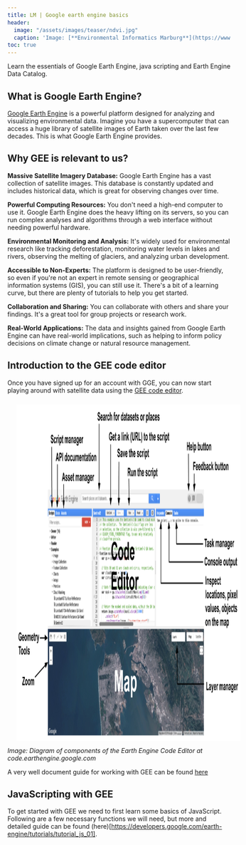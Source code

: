 ```yaml
---
title: LM | Google earth engine basics
header:
  image: "/assets/images/teaser/ndvi.jpg"
  caption: 'Image: [**Environmental Informatics Marburg**](https://www.uni-marburg.de/en/fb19/disciplines/physisch/environmentalinformatics){:target="_blank"}'
toc: true
---
```


Learn the essentials of Google Earth Engine, java scripting and Earth Engine Data Catalog.
<!--more-->


## What is Google Earth Engine? 
[Google Earth Engine](https://earthengine.google.com/) is a powerful platform designed for analyzing and visualizing environmental data. 
Imagine you have a supercomputer that can access a huge library of satellite images of Earth taken over the last few decades. This is what Google Earth Engine provides.

## Why GEE is relevant to us?

**Massive Satellite Imagery Database:** Google Earth Engine has a vast collection of satellite images. This database is constantly updated and includes historical data, which is great for observing changes over time.

**Powerful Computing Resources:** You don't need a high-end computer to use it. Google Earth Engine does the heavy lifting on its servers, so you can run complex analyses and algorithms through a web interface without needing powerful hardware.

**Environmental Monitoring and Analysis:** It's widely used for environmental research like tracking deforestation, monitoring water levels in lakes and rivers, observing the melting of glaciers, and analyzing urban development.

**Accessible to Non-Experts:** The platform is designed to be user-friendly, so even if you're not an expert in remote sensing or geographical information systems (GIS), you can still use it. There's a bit of a learning curve, but there are plenty of tutorials to help you get started.

**Collaboration and Sharing:** You can collaborate with others and share your findings. It's a great tool for group projects or research work.

**Real-World Applications:** The data and insights gained from Google Earth Engine can have real-world implications, such as helping to inform policy decisions on climate change or natural resource management.

## Introduction to the GEE code editor

Once you have signed up for an account with GGE, you can now start playing around with satellite data using the [GEE code editor](https://code.earthengine.google.com/).

<img src="Code_editor_diagram.png" width="1280" height="755" align="centre" vspace="10" hspace="20">
<i>Image: Diagram of components of the Earth Engine Code Editor at code.earthengine.google.com</i>

A very well document guide for working with GEE can be found [here](https://developers.google.com/earth-engine/guides) 

## JavaScripting with GEE

To get started with GEE we need to first learn some basics of JavaScript. 
Following are a few necessary functions we will need, but more and detailed guide can be found (here)[https://developers.google.com/earth-engine/tutorials/tutorial_js_01].
 


